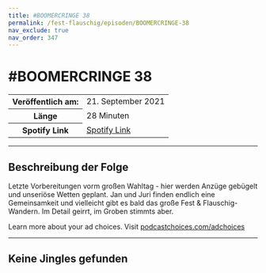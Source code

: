 ```yaml
---
title: #BOOMERCRINGE 38
permalink: /fest-flauschig/episoden/BOOMERCRINGE-38
nav_exclude: true
nav_order: 347
---
```


# #BOOMERCRINGE 38
<table class="resp-table dcf-table dcf-table-responsive dcf-table-bordered dcf-table-striped dcf-w-100%">
                    <tbody>
                        <tr>
                            <th scope="row">Veröffentlich am:</th>
                            <td data-label="Veröffentlich am:">21. September 2021</td>
                        </tr>
                        <tr>
                            <th scope="row">Länge </th>
                            <td data-label="Länge ">28 Minuten</td>
                        </tr><tr>
                                <th scope="row">Spotify Link</th>
                                <td data-label="Spotify Link"><a href="https://open.spotify.com/episode/369OhZSC8D8SPKfULekil4">Spotify Link</a></td>
                            </tr></tbody>
                </table>

***

## Beschreibung der Folge

<div>
<p>Letzte Vorbereitungen vorm großen Wahltag - hier werden Anzüge gebügelt und unseriöse Wetten geplant. Jan und Juri finden endlich eine Gemeinsamkeit und vielleicht gibt es bald das große Fest &amp; Flauschig-Wandern. Im Detail geirrt, im Groben stimmts aber.</p><p> </p><p>Learn more about your ad choices. Visit <a href="https://podcastchoices.com/adchoices">podcastchoices.com/adchoices</a></p>  
</div>

***

## Keine Jingles gefunden